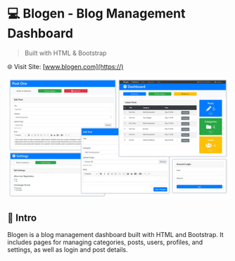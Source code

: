 # 💻 Blogen - Blog Management Dashboard

> Built with HTML & Bootstrap

🌐 Visit Site: [www.blogen.com](https://)

![Screens](img/screens.jpg)

## 🚀 Intro

Blogen is a blog management dashboard built with HTML and
Bootstrap. It includes pages for managing categories,
posts, users, profiles, and settings, as well as login and
post details.
